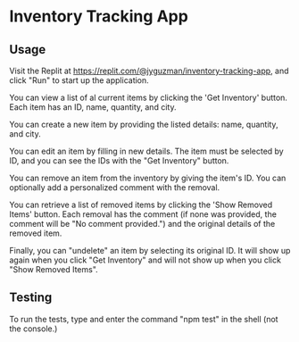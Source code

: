 # Inventory Tracking App

## Usage

Visit the Replit at https://replit.com/@jyguzman/inventory-tracking-app, and click "Run" to start up the application.

You can view a list of al current items by clicking the 'Get Inventory' button. Each item
has an ID, name, quantity, and city.

You can create a new item by providing the listed details: name, quantity, and city.

You can edit an item by filling in new details. The item must be selected by ID, and you can see the IDs with the "Get Inventory" button.

You can remove an item from the inventory by giving the item's ID. You can optionally add a personalized comment with the removal.

You can retrieve a list of removed items by clicking the 'Show Removed Items' button. Each removal has the comment (if none was provided, the comment will be "No comment provided.") and the original details of the removed item.

Finally, you can "undelete" an item by selecting its original ID. It will show up again when you click "Get Inventory" and will not show up when you click "Show Removed Items".

## Testing

To run the tests, type and enter the command "npm test" in the shell (not the console.)